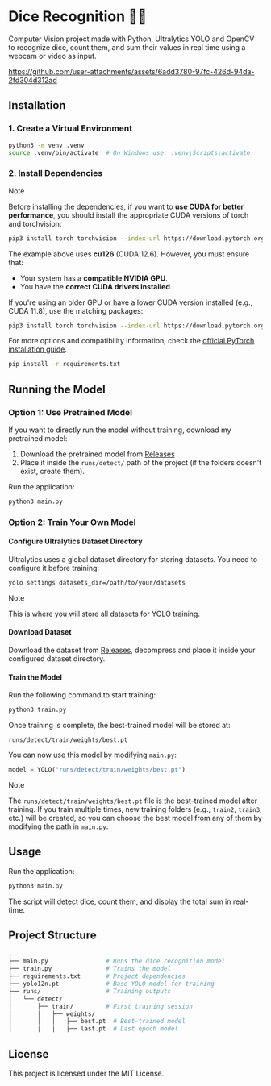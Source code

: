 # Dice Recognition 🎲🤖

Computer Vision project made with Python, Ultralytics YOLO and OpenCV to recognize dice, count them, and sum their values in real time using a webcam or video as input.

https://github.com/user-attachments/assets/6add3780-97fc-426d-94da-2fd304d312ad

## Installation

### 1. Create a Virtual Environment

```sh
python3 -m venv .venv
source .venv/bin/activate  # On Windows use: .venv\Scripts\activate
```

### 2. Install Dependencies

> [!Note]
> Before installing the dependencies, if you want to **use CUDA for better performance**, you should install the appropriate CUDA versions of torch and torchvision:
>
> ```sh
> pip3 install torch torchvision --index-url https://download.pytorch.org/whl/cu126
> ```
>
> The example above uses **cu126** (CUDA 12.6). However, you must ensure that:
>
> - Your system has a **compatible NVIDIA GPU**.
> - You have the **correct CUDA drivers installed**.
>
> If you're using an older GPU or have a lower CUDA version installed (e.g., CUDA 11.8), use the matching packages:
>
> ```sh
> pip3 install torch torchvision --index-url https://download.pytorch.org/whl/cu118
> ```
>
> For more options and compatibility information, check the [official PyTorch installation guide](https://pytorch.org/get-started/locally/).

```sh
pip install -r requirements.txt
```

## Running the Model

### Option 1: Use Pretrained Model

If you want to directly run the model without training, download my pretrained model:

1. Download the pretrained model from [Releases](https://github.com/N3VERS4YDIE/dice-recognition/releases/pretrained-model)
2. Place it inside the `runs/detect/` path of the project (if the folders doesn't exist, create them).

Run the application:

```sh
python3 main.py
```

### Option 2: Train Your Own Model

#### Configure Ultralytics Dataset Directory

Ultralytics uses a global dataset directory for storing datasets. You need to configure it before training:

```sh
yolo settings datasets_dir=/path/to/your/datasets
```

> [!Note]
> This is where you will store all datasets for YOLO training.

#### Download Dataset

Download the dataset from [Releases](https://github.com/N3VERS4YDIE/dice-recognition/releases/dataset), decompress and place it inside your configured dataset directory.

#### Train the Model

Run the following command to start training:

```sh
python3 train.py
```

Once training is complete, the best-trained model will be stored at:

```
runs/detect/train/weights/best.pt
```

You can now use this model by modifying `main.py`:

```python
model = YOLO("runs/detect/train/weights/best.pt")
```

> [!Note]
> The `runs/detect/train/weights/best.pt` file is the best-trained model after training. If you train multiple times, new training folders (e.g., `train2`, `train3`, etc.) will be created, so you can choose the best model from any of them by modifying the path in `main.py`.

## Usage

Run the application:

```sh
python3 main.py
```

The script will detect dice, count them, and display the total sum in real-time.

## Project Structure

```sh
.
├── main.py                # Runs the dice recognition model
├── train.py               # Trains the model
├── requirements.txt       # Project dependencies
├── yolo12n.pt             # Base YOLO model for training
├── runs/                  # Training outputs
│   └── detect/
│       ├── train/         # First training session
│       │   ├── weights/
│       │   │   ├── best.pt  # Best-trained model
│       │   │   ├── last.pt  # Last epoch model
```

## License

This project is licensed under the MIT License.

